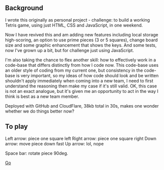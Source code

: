 ## Background

I wrote this originally as personal project - challenge: to build a working Tetris game, using just HTML, CSS and JavaScript, in one weekend.

Now I have revived this and am adding new features including local storage high-scoring, an option to use prime pieces (3 or 5 squares), change board size and some graphic enhancement that shows the keys. And some tests, now I've grown up a bit, but for challenge just using JavaScript.

I'm also taking the chance to flex another skill: how to effectively work in a code-base that differs distinctly from how I code now. This code-base uses an older style of coding from my current one, but consistency in the code-base is very important, so my ideas of how code should look and be written shouldn't apply immediately when coming into a new team, I need to first understand the reasoning then make my case if it's still valid. OK, this case is not an exact analogue, but it's given me an opportunity to act in the way I think is best as a new team member.

Deployed with GitHub and CloudFlare, 38kb total in 30s, makes one wonder whether we do things better now?

## To play

Left arrow: piece one square left
Right arrow: piece one square right
Down arrow: move piece down fast
Up arrow: lol, nope

Space bar: rotate piece 90deg.

[Go](https://tetris-dxj.pages.dev/)
